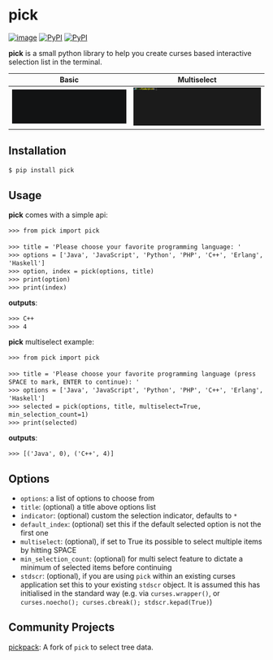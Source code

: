 # pick

[![image](https://github.com/wong2/pick/actions/workflows/ci.yml/badge.svg)](https://github.com/wong2/pick/actions/workflows/ci.yml)
[![PyPI](https://img.shields.io/pypi/v/pick.svg)](https://pypi.python.org/pypi/pick)
[![PyPI](https://img.shields.io/pypi/dm/pick)](https://pypi.python.org/pypi/pick)

**pick** is a small python library to help you create curses based
interactive selection list in the terminal.

|         Basic          |         Multiselect          |
| :--------------------: | :--------------------------: |
| ![](example/basic.gif) | ![](example/multiselect.gif) |

## Installation

    $ pip install pick

## Usage

**pick** comes with a simple api:

    >>> from pick import pick

    >>> title = 'Please choose your favorite programming language: '
    >>> options = ['Java', 'JavaScript', 'Python', 'PHP', 'C++', 'Erlang', 'Haskell']
    >>> option, index = pick(options, title)
    >>> print(option)
    >>> print(index)

**outputs**:

    >>> C++
    >>> 4

**pick** multiselect example:

    >>> from pick import pick

    >>> title = 'Please choose your favorite programming language (press SPACE to mark, ENTER to continue): '
    >>> options = ['Java', 'JavaScript', 'Python', 'PHP', 'C++', 'Erlang', 'Haskell']
    >>> selected = pick(options, title, multiselect=True, min_selection_count=1)
    >>> print(selected)

**outputs**:

    >>> [('Java', 0), ('C++', 4)]

## Options

- `options`: a list of options to choose from
- `title`: (optional) a title above options list
- `indicator`: (optional) custom the selection indicator, defaults to `*`
- `default_index`: (optional) set this if the default selected option
  is not the first one
- `multiselect`: (optional), if set to True its possible to select
  multiple items by hitting SPACE
- `min_selection_count`: (optional) for multi select feature to
  dictate a minimum of selected items before continuing
- `stdscr`: (optional), if you are using `pick` within an existing curses application set this to your existing `stdscr` object.  It is assumed this has initialised in the standard way (e.g. via `curses.wrapper()`, or `curses.noecho(); curses.cbreak(); stdscr.kepad(True)`)

## Community Projects

[pickpack](https://github.com/anafvana/pickpack): A fork of `pick` to select tree data.
